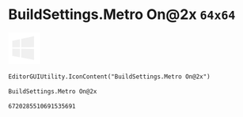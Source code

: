 # BuildSettings.Metro On@2x `64x64`
<img src="/img/BuildSettings.Metro%20On@2x.png" width=64 height=64>

``` CSharp
EditorGUIUtility.IconContent("BuildSettings.Metro On@2x")
```
```
BuildSettings.Metro On@2x
```
```
6720285510691535691
```
